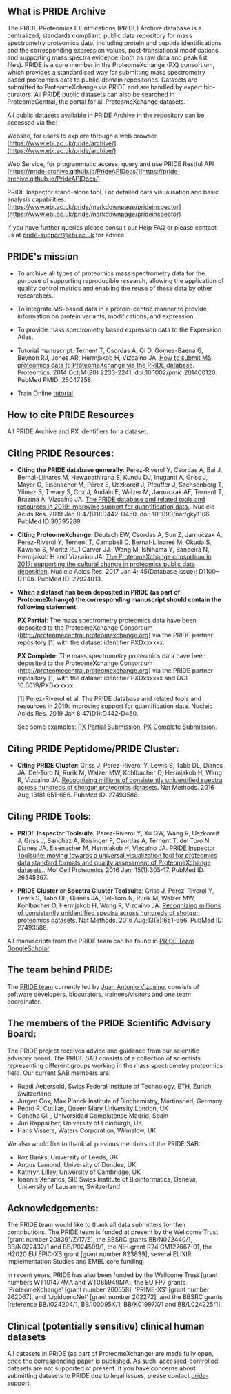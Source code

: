 ## What is PRIDE Archive

The PRIDE PRoteomics IDEntifications (PRIDE) Archive database is a centralized, standards compliant, public data repository for mass spectrometry proteomics data, including protein and peptide identifications and the corresponding expression values, post-translational modifications and supporting mass spectra evidence (both as raw data and peak list files). PRIDE is a core member in the ProteomeXchange (PX) consortium, which provides a standardised way for submitting mass spectrometry based proteomics data to public-domain repositories. Datasets are submitted to ProteomeXchange via PRIDE and are handled by expert bio-curators. All PRIDE public datasets can also be searched in ProteomeCentral, the portal for all ProteomeXchange datasets.

All public datasets available in PRIDE Archive in the repository can be accessed via the:

Website, for users to explore through a web browser. [https://www.ebi.ac.uk/pride/archive/](https://www.ebi.ac.uk/pride/archive/)

Web Service, for programmatic access, query and use PRIDE Restful API [https://pride-archive.github.io/PrideAPIDocs/](https://pride-archive.github.io/PrideAPIDocs/)

PRIDE Inspector stand-alone tool. For detailed data visualisation and basic analysis capabilities. [https://www.ebi.ac.uk/pride/markdownpage/prideinspector](https://www.ebi.ac.uk/pride/markdownpage/prideinspector)

If you have further queries please consult our Help FAQ or please contact us at [pride-support@ebi.ac.uk](pride-support@ebi.ac.uk) for advice.

## PRIDE's mission

- To archive all types of proteomics mass spectrometry data for the purpose of supporting reproducible research, allowing the application of quality control metrics and enabling the reuse of these data by other researchers.

- To integrate MS-based data in a protein-centric manner to provide information on protein variants, modifications, and expression.

- To provide mass spectrometry based expression data to the Expression Atlas. 

- Tutorial manuscript: Ternent T, Csordas A, Qi D, Gómez-Baena G, Beynon RJ, Jones AR, Hermjakob H, Vizcaíno JA. [How to submit MS proteomics data to ProteomeXchange via the PRIDE database](http://europepmc.org/article/MED/25047258). Proteomics. 2014 Oct;14(20) 2233-2241. doi:10.1002/pmic.201400120. PubMed PMID: 25047258.

- Train Online [tutorial](https://www.ebi.ac.uk/training/online/course/proteomexchange-submissions-pride).

## How to cite PRIDE Resources

All PRIDE Archive and PX identifiers for a dataset.

## Citing PRIDE Resources:

- **Citing the PRIDE database generally**: Perez-Riverol Y, Csordas A, Bai J, Bernal-Llinares M, Hewapathirana S, Kundu DJ, Inuganti A, Griss J, Mayer G, Eisenacher M, Pérez E, Uszkoreit J, Pfeuffer J, Sachsenberg T, Yilmaz S, Tiwary S, Cox J, Audain E, Walzer M, Jarnuczak AF, Ternent T, Brazma A, Vizcaíno JA. [The PRIDE database and related tools and resources in 2019: improving support for quantification data.](https://academic.oup.com/nar/article/47/D1/D442/5160986). Nucleic Acids Res. 2019 Jan 8;47(D1):D442-D450. doi: 10.1093/nar/gky1106. PubMed ID:30395289.

- **Citing ProteomeXchange**: Deutsch EW, Csordas A, Sun Z, Jarnuczak A, Perez-Riverol Y, Ternent T, Campbell D, Bernal-Llinares M, Okuda S, Kawano S, Moritz RL,1 Carver JJ., Wang M, Ishihama Y, Bandeira N, Hermjakob H and Vizcaíno JA.
  [The ProteomeXchange consortium in 2017: supporting the cultural change in proteomics public data deposition](https://www.ncbi.nlm.nih.gov/pmc/articles/PMC5210636/).  Nucleic Acids Res. 2017 Jan 4; 45(Database issue): D1100–D1106. PubMed ID: 27924013.

- **When a dataset has been deposited in PRIDE (as part of ProteomeXchange) the corresponding manuscript should contain the following statement**:

  **PX Partial**: The mass spectrometry proteomics data have been deposited to the ProteomeXchange Consortium (http://proteomecentral.proteomexchange.org) via the PRIDE partner repository [1] with the dataset identifier PXDxxxxxx.

  **PX Complete**: The mass spectrometry proteomics data have been deposited to the ProteomeXchange Consortium (http://proteomecentral.proteomexchange.org) via the PRIDE partner repository [1] with the dataset identifier PXDxxxxxx and DOI 10.6019/PXDxxxxxx.

  [1] Perez-Riverol et al. The PRIDE database and related tools and resources in 2019: improving support for quantification data. Nucleic Acids Res. 2019 Jan 8;47(D1):D442-D450.

  See some examples: [PX Partial Submission](https://www.sciencedirect.com/science/article/pii/S0092867416315914), [PX Complete Submission](https://www.frontiersin.org/articles/10.3389/fmicb.2018.00680/full).

## Citing PRIDE Peptidome/PRIDE Cluster:

- **Citing PRIDE Cluster**: Griss J, Perez-Riverol Y, Lewis S, Tabb DL, Dianes JA, Del-Toro N, Rurik M, Walzer MW, Kohlbacher O, Hermjakob H, Wang R, Vizcaíno JA. [Recognizing millions of consistently unidentified spectra across hundreds of shotgun proteomics datasets](https://www.ncbi.nlm.nih.gov/pubmed/27493588). Nat Methods. 2016 Aug;13(8):651-656. PubMed ID: 27493588.

## Citing PRIDE Tools:

- **PRIDE Inspector Toolsuite**: Perez-Riverol Y, Xu QW, Wang R, Uszkoreit J, Griss J, Sanchez A, Reisinger F, Csordas A, Ternent T, del Toro N, Dianes JA, Eisenacher M, Hermjakob H, Vizcaíno JA. [PRIDE Inspector Toolsuite: moving towards a universal visualization tool for proteomics data standard formats and quality assessment of ProteomeXchange datasets.](http://www.mcponline.org/content/15/1/305.long). Mol Cell Proteomics 2016 Jan; 15(1):305-17. PubMed ID: 26545397.

- **PRIDE Cluster** or **Spectra Cluster Toolsuite**: Griss J, Perez-Riverol Y, Lewis S, Tabb DL, Dianes JA, Del-Toro N, Rurik M, Walzer MW, Kohlbacher O, Hermjakob H, Wang R, Vizcaíno JA. [Recognizing millions of consistently unidentified spectra across hundreds of shotgun proteomics datasets](https://www.ncbi.nlm.nih.gov/pubmed/27493588). Nat Methods. 2016 Aug;13(8):651-656. PubMed ID: 27493588.


All manuscripts from the PRIDE team can be found in [PRIDE Team GoogleScholar](https://scholar.google.co.uk/citations?user=tzHv1ZcAAAAJ&hl=en)

## The team behind PRIDE:

The [PRIDE team](https://www.ebi.ac.uk/about/teams/proteomics/members/) currently led by [Juan Antonio Vizcaino](https://www.ebi.ac.uk/about/people/juan-vizcaino), consists of software developers, biocurators, trainees/visitors and one team coordinator.

## The members of the PRIDE Scientific Advisory Board:

The PRIDE project receives advice and guidance from our scientific advisory board. The PRIDE SAB consists of a collection of scientists representing different groups working in the mass spectrometry proteomics field. Our current SAB members are:

- Ruedi Aebersold, Swiss Federal Institute of Technology, ETH, Zurich, Switzerland
- Jurgen Cox, Max Planck Institute of Biochemistry, Martinsried, Germany
- Pedro R. Cutillas, Queen Mary University London, UK
- Concha Gil , Universidad Complutense Madrid, Spain
- Juri Rappsilber, University of Edinburgh, UK
- Hans Vissers, Waters Corporation, Wilmslow, UK

We also would like to thank all previous members of the PRIDE SAB:

- Roz Banks, University of Leeds, UK
- Angus Lamond, University of Dundee, UK
- Kathryn Lilley, University of Cambridge, UK
- Ioannis Xenarios, SIB Swiss Institute of Bioinformatics, Geneva, University of Lausanne, Switzerland  

## Acknowledgements:

The PRIDE team would like to thank all data submitters for their contributions. The PRIDE team is funded at present by the Wellcome Trust [grant number 208391/Z/17/Z],  the BBSRC grants BB/N022440/1, BB/N022432/1 and BB/P024599/1, the NIH grant R24 GM127667-01, the H2020 EU EPIC-XS grant [grant number 823839], several ELIXIR Implementation Studies and EMBL core funding. 

In recent years, PRIDE has also been funded by the Wellcome Trust [grant numbers WT101477MA and WT085949MA], the EU FP7 grants 'ProteomeXchange’ [grant number 260558], ‘PRIME-XS’ [grant number 262067], and ‘LipidomicNet’ [grant number 202272], and the BBSRC grants [reference BB/I024204/1, BB/I00095X/1, BB/K01997X/1 and BB/L024225/1].


## Clinical (potentially sensitive) clinical human datasets

All datasets in PRIDE (as part of ProteomeXchange) are made fully open, once the corresponding paper is published. As such, accessed-controlled datasets are not supported at present. If you have concerns about submitting datasets to PRIDE due to legal issues, please contact [pride-support](pride-support@ebi.ac.uk). 